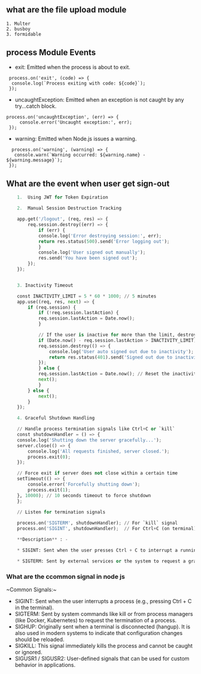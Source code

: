 ## what are the file upload module
    1. Multer
    2. busboy
    3. formidable 

## process Module Events 
   * exit: Emitted when the process is about to exit.

   ```
    process.on('exit', (code) => {
     console.log(`Process exiting with code: ${code}`);
    });

   ```
   * uncaughtException: Emitted when an exception is not caught by any try...catch block.

   ```
   process.on('uncaughtException', (err) => {
        console.error('Uncaught exception:', err);
    });
   ```
   * warning: Emitted when Node.js issues a warning.
   
   ```pythan
     process.on('warning', (warning) => {
      console.warn(`Warning occurred: ${warning.name} - ${warning.message}`);
    });
   ```

## What are the event when user get sign-out 

```python
    1.  Using JWT for Token Expiration

    2.  Manual Session Destruction Tracking

    app.get('/logout', (req, res) => {
        req.session.destroy((err) => {
            if (err) {
            console.log('Error destroying session:', err);
            return res.status(500).send('Error logging out');
            }
            console.log('User signed out manually');
            res.send('You have been signed out');
        });
    });


    3. Inactivity Timeout

    const INACTIVITY_LIMIT = 5 * 60 * 1000; // 5 minutes
    app.use((req, res, next) => {
        if (req.session) {
            if (!req.session.lastAction) {
            req.session.lastAction = Date.now();
            }

            // If the user is inactive for more than the limit, destroy the session
            if (Date.now() - req.session.lastAction > INACTIVITY_LIMIT) {
            req.session.destroy(() => {
                console.log('User auto signed out due to inactivity');
                return res.status(401).send('Signed out due to inactivity');
            });
            } else {
            req.session.lastAction = Date.now(); // Reset the inactivity timer
            next();
            }
        } else {
            next();
        }
    });

    4. Graceful Shutdown Handling

    // Handle process termination signals like Ctrl+C or `kill`
    const shutdownHandler = () => {
    console.log('Shutting down the server gracefully...');
    server.close(() => {
        console.log('All requests finished, server closed.');
        process.exit(0);
    });

    // Force exit if server does not close within a certain time
    setTimeout(() => {
        console.error('Forcefully shutting down');
        process.exit(1);
    }, 10000); // 10 seconds timeout to force shutdown
    };

    // Listen for termination signals
    
    process.on('SIGTERM', shutdownHandler); // For `kill` signal
    process.on('SIGINT', shutdownHandler);  // For Ctrl+C (on terminal)

    **Description** : - 

    * SIGINT: Sent when the user presses Ctrl + C to interrupt a running process. Use it to handle manual shutdowns.

    * SIGTERM: Sent by external services or the system to request a graceful termination. Use it to manage clean shutdowns initiated by the system or orchestration platforms.
```

### What are the ccommon signal in node js
~Common Signals:~
* SIGINT: Sent when the user interrupts a process (e.g., pressing Ctrl + C in the terminal).
* SIGTERM: Sent by system commands like kill or from process managers (like Docker, Kubernetes) to request the termination of a process.
* SIGHUP: Originally sent when a terminal is disconnected (hangup). It is also used in modern systems to indicate that configuration   changes should be reloaded.
* SIGKILL: This signal immediately kills the process and cannot be caught or ignored.
* SIGUSR1 / SIGUSR2: User-defined signals that can be used for custom behavior in applications.

   
